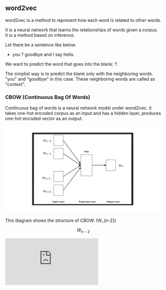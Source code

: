 ## word2vec

word2vec is a method to represent how each word is related to other words.

It is a neural network that learns the relationships of words given a corpus. It is a method based on inference.

Let there be a sentence like below.


- you ? goodbye and I say hello.

We want to predict the word that goes into the blank: ?.

The simplist way is to predict the blank only with the neighboring words. 
"you" and "goodbye" in this case. These neighboring words are called as "context".


### CBOW (Continuous Bag Of Words)

Continuous bag of words is a neural network model under wond2vec. It takes one-hot encoded corpus as an input and has a hidden layer, produces one-hot encoded vector as an output.

<!-- ![CBOW diagram](images/CBOW.png) This is how to make comment in HTML -->
<img src="images/CBOW.png" alt="CBOW diagram" width="500"/>

This diagram shows the structure of CBOW. \(W_{n-2}\)

$$
W_{n-2}
$$

![Equation](https://latex.codecogs.com/png.latex?%5Cfrac%7B1%7D%7B%5Csqrt%7B2%5Cpi%7D%7D%5Cexp%28-%5Cfrac%7Bx%5E2%7D%7B2%7D%29)